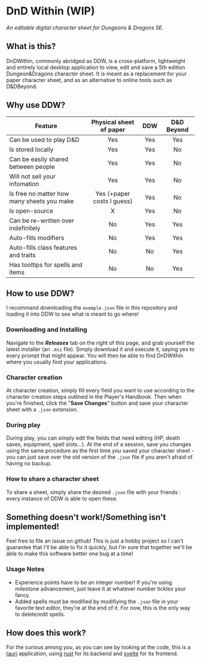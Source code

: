 # DnD Within (WIP)

*An editable digital character sheet for Dungeons & Dragons 5E.*

## What is this?

DnDWithin, commonly abridged as DDW, is a cross-platform, lightweight and entirely local desktop application to view, edit and save a 5th edition Dungeon&Dragons character sheet. It is meant as a replacement for your paper character sheet, and as an alternative to online tools such as D&DBeyond.

## Why use DDW?
| Feature                                    |  Physical sheet of paper   | DDW | D&D Beyond |
| ------------------------------------------ |:--------------------------:|:---:|:----------:|
| Can be used to play D&D                    |            Yes             | Yes |    Yes     |
| Is stored locally                          |            Yes             | Yes |     No     |
| Can be easily shared between people        |            Yes             | Yes |     No     |
| Will not sell your infomation              |            Yes             | Yes |     No     |
| Is free no matter how many sheets you make | Yes (+paper costs I guess) | Yes |     No     |
| Is open-source                             |             X              | Yes |     No     |
| Can be re-written over indefinitely        |             No             | Yes |    Yes     |
| Auto-fills modifiers                       |             No             | Yes |    Yes     |
| Auto-fills class features and traits       |             No             | No  |    Yes     |
| Has tooltips for spells and items          |             No             | No  |    Yes     |


## How to use DDW?
I recommand downloading the `exemple.json` file in this repository and loading it into DDW to see what is meant to go where!

### Downloading and Installing
Navigate to the ***Releases*** tab on the right of this page, and grab yourself the latest installer (an `.msi` file). Simply download it and execute it, saying yes to every prompt that might appear. You will then be able to find DnDWithin where you usually find your applications. 

### Character creation
At character creation, simply fill every field you want to use according to the character creation steps outlined in the Player's Handbook. Then when you're finished, click the "**Save Changes**" button and save your character sheet with a `.json` extension.

### During play
During play, you can simply edit the fields that need editing (HP, death saves, equipment, spell slots...). At the end of a session, save you changes using the same procedure as the first time you saved your character sheet - you can just save over the old version of the `.json` file if you aren't afraid of having no backup.

### How to share a character sheet
To share a sheet, simply share the desired `.json` file with your friends : every instance of DDW is able to open these.

## Something doesn't work!/Something isn't implemented!
Feel free to file an issue on github! This is just a hobby project so I can't guarantee that I'll be able to fix it quickly, but I'm sure that together we'll be able to make this software better one bug at a time!

### Usage Notes
 - Experience points have to be an integer number! If you're using milestone advancement, just leave it at whatever number tickles your fancy.
 - Added spells must be modified by modifiying the `.json` file in your favorite text editor, they're at the end of it. For now, this is the only way to delete/edit spells.

## How does this work?
For the curious among you, as you can see by looking at the code, this is a [tauri](https://tauri.app/) application, using [rust](https://www.rust-lang.org/) for its backend and [svelte](https://svelte.dev/) for its frontend.